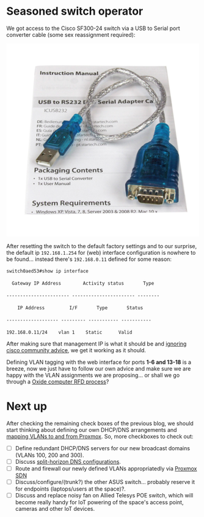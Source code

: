 # Seasoned switch operator

We got access to the Cisco SF300-24 switch via a USB to Serial port converter cable (some sex reassignment required):

![usb-serial](../img/icusb232.bom.jpg)

After resetting the switch to the default factory settings and to our surprise, the default ip `192.168.1.254` for (web) interface configuration is nowhere to be found... instead there's `192.168.0.11` defined for some reason:

```
switch0aed53#show ip interface

  Gateway IP Address        Activity status       Type

----------------------- ----------------------- --------

    IP Address         I/F       Type       Status

------------------- --------- ----------- -----------

192.168.0.11/24    vlan 1    Static      Valid
```

After making sure that management IP is what it should be and [ignoring cisco community advice](https://community.cisco.com/t5/switching/can-t-access-web-interface-on-sf-300-24/td-p/2146915), we get it working as it should.

Defining VLAN tagging with the web interface for ports **1-6 and 13-18** is a breeze, now we just have to follow our own advice and make sure we are happy with the VLAN assignments we are proposing... or shall we go through a [Oxide computer RFD process](https://rfd.shared.oxide.computer/rfd/0001)?

# Next up

After checking the remaining check boxes of the previous blog, we should start thinking about defining our own DHCP/DNS arrangements and [mapping VLANs to and from Proxmox](https://pve.proxmox.com/wiki/Network_Configuration#sysadmin_network_vlan). So, more checkboxes to check out:

- [ ] Define redundant DHCP/DNS servers for our new broadcast domains (VLANs 100, 200 and 300).
- [ ] Discuss [split-horizon DNS configurations](https://en.wikipedia.org/wiki/Split-horizon_DNS).
- [ ] Route and firewall our newly defined VLANs appropriatedly via [Proxmox SDN](https://pve.proxmox.com/pve-docs/chapter-pvesdn.html)
- [ ] Discuss/configure/(trunk?) the other ASUS switch... probably reserve it for endpoints (laptops/users at the space)?.
- [ ] Discuss and replace noisy fan on Allied Telesys POE switch, which will become really handy for IoT powering of the space's access point, cameras and other IoT devices.
